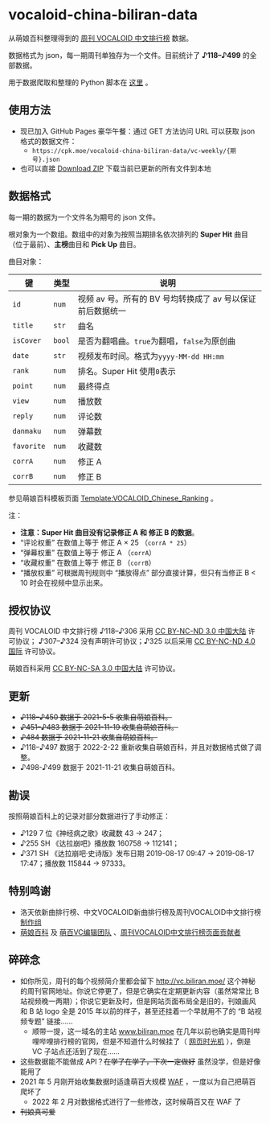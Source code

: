 # vocaloid-china-biliran-data
 
从萌娘百科整理得到的 [周刊 VOCALOID 中文排行榜](https://space.bilibili.com/156489) 数据。

数据格式为 json，每一期周刊单独存为一个文件。目前统计了 **♪118–♪499** 的全部数据。

用于数据爬取和整理的 Python 脚本在 [这里](https://github.com/CPKaq/vc-project-midango) 。

## 使用方法

* 现已加入 GitHub Pages 豪华午餐：通过 GET 方法访问 URL 可以获取 json 格式的数据文件：
  * `https://cpk.moe/vocaloid-china-biliran-data/vc-weekly/{期号}.json`
* 也可以直接 [Download ZIP](https://github.com/CPKaq/vocaloid-china-biliran-data/archive/refs/heads/main.zip) 下载当前已更新的所有文件到本地


## 数据格式

每一期的数据为一个文件名为期号的 json 文件。

根对象为一个数组。数组中的对象为按照当期排名依次排列的 **Super Hit** 曲目（位于最前）、**主榜**曲目和 **Pick Up** 曲目。

曲目对象：

| 键        | 类型   | 说明                                  |
|----------|------|-------------------------------------|
| `id`       | `num`  | 视频 av 号。所有的 BV 号均转换成了 av 号以保证前后数据统一 |
| `title`    | `str`  | 曲名                                  |
| `isCover`  | `bool` | 是否为翻唱曲。`true`为翻唱，`false`为原创曲        |
| `date`     | `str`  | 视频发布时间。格式为`yyyy-MM-dd HH:mm`        |
| `rank`     | `num`  | 排名。Super Hit 使用`0`表示                |
| `point`    | `num`  | 最终得点                                |
| `view`     | `num`  | 播放数                                 |
| `reply`    | `num`  | 评论数                                 |
| `danmaku`  | `num`  | 弹幕数                                 |
| `favorite` | `num`  | 收藏数                                 |
| `corrA`    | `num`  | 修正 A                                |
| `corrB`    | `num`  | 修正 B                                |

参见萌娘百科模板页面 [Template:VOCALOID_Chinese_Ranking](https://zh.moegirl.org.cn/Template:VOCALOID_Chinese_Ranking) 。

注：
* **注意：Super Hit 曲目没有记录修正 A 和 修正 B 的数据**。
* “评论权重” 在数值上等于 修正 A × 25 （`corrA * 25`）
* “弹幕权重” 在数值上等于 修正 A （`corrA`）
* “收藏权重” 在数值上等于 修正 B （`corrB`）
* “播放权重” 可根据周刊规则中 “播放得点” 部分直接计算，但只有当修正 B < 10 时会在视频中显示出来。

## 授权协议

周刊 VOCALOID 中文排行榜 ♪118–♪306 采用 [CC BY-NC-ND 3.0 中国大陆](https://creativecommons.org/licenses/by-nc-nd/3.0/cn/) 许可协议；
♪307–♪324 没有声明许可协议；♪325 以后采用 [CC BY-NC-ND 4.0 国际](https://creativecommons.org/licenses/by-nc-nd/4.0/deed.zh) 许可协议。

萌娘百科采用 [CC BY-NC-SA 3.0 中国大陆](https://creativecommons.org/licenses/by-nc-sa/3.0/cn/deed.zh) 许可协议。


## 更新


* ~~♪118–♪450 数据于 2021-5-5 收集自萌娘百科。~~
* ~~♪451–♪483 数据于 2021-11-19 收集自萌娘百科。~~
* ~~♪484 数据于 2021-11-21 收集自萌娘百科。~~
* ♪118–♪497 数据于 2022-2-22 重新收集自萌娘百科，并且对数据格式做了调整。
* ♪498-♪499 数据于 2021-11-21 收集自萌娘百科。


## 勘误

按照萌娘百科上的记录对部分数据进行了手动修正：

* ♪129 7 位《神经病之歌》收藏数 43 → 247；
* ♪255 SH 《达拉崩吧》播放数 160758 → 112141；
* ♪371 SH 《达拉崩吧·史诗版》发布日期 2019-08-17 09:47 → 2019-08-17 17:47；播放数 115844 → 97333。


## 特别鸣谢

* 洛天依新曲排行榜、中文VOCALOID新曲排行榜及周刊VOCALOID中文排行榜 [制作组](https://zh.moegirl.org.cn/%E5%91%A8%E5%88%8AVOCALOID%E4%B8%AD%E6%96%87%E6%8E%92%E8%A1%8C%E6%A6%9C#%E5%88%B6%E4%BD%9C%E4%BA%BA%E5%91%98)
* [萌娘百科](https://zh.moegirl.org.cn/Mainpage) 及 [萌百VC编辑团队](https://zh.moegirl.org.cn/User:%E7%A9%BA%E7%BF%8A/%E8%90%8C%E7%99%BEVC%E7%BC%96%E8%BE%91%E5%9B%A2%E9%98%9F) 、[周刊VOCALOID中文排行榜页面贡献者](https://zh.moegirl.org.cn/User:4O74Y74L74J7/%E5%91%A8%E5%88%8AVOCALOID%E4%B8%AD%E6%96%87%E6%8E%92%E8%A1%8C%E6%A6%9C) 

## 碎碎念

* 如你所见，周刊的每个视频简介里都会留下 http://vc.biliran.moe/ 这个神秘的周刊官网地址。你说它停更了，但是它确实在定期更新内容（虽然常常比 B 站视频晚一两期）；你说它更新及时，但是网站页面布局全是旧的，刊娘画风和 B 站 logo 全是 2015 年以前的样子，甚至还挂着一个早就用不了的 “B 站视频专题” 链接……
    * 顺带一提，这一域名的主站 www.biliran.moe 在几年以前也确实是周刊哔哩哔哩排行榜的官网，但是不知道什么时候挂了（ [网页时光机](https://web.archive.org/web/20151025211010/http://www.biliran.moe/) ），倒是 VC 子站点还活到了现在……
* 这些数据能不能做成 API？~~在学了在学了，下次一定做好~~ 虽然没学，但是好像能用了
* 2021 年 5 月刚开始收集数据时适逢萌百大规模 [WAF](https://zh.moegirl.org.cn/WAF%E5%A8%98) ，一度以为自己把萌百爬坏了
    * 2022 年 2 月对数据格式进行了一些修改，这时候萌百又在 WAF 了
* ~~刊娘真可爱~~
